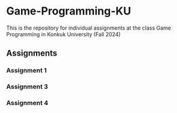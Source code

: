 # Game-Programming-KU
This is the repository for individual assignments at the class Game Programming in Konkuk University (Fall 2024)
<br>

## Assignments
### Assignment 1

### Assignment 3

### Assignment 4
